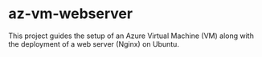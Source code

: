 # az-vm-webserver
This project guides the setup of an Azure Virtual Machine (VM) along with the deployment of a web server (Nginx) on Ubuntu.

